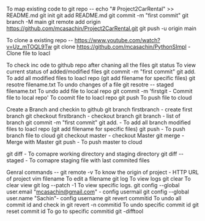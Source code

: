 To map existing code to git repo --
echo "# Project2CarRental" >> README.md
git init
git add README.md
git commit -m "first commit"
git branch -M main
git remote add origin https://github.com/mcasachin/Project2CarRental.git
git push -u origin main

To clone a existing repo --
https://www.youtube.com/watch?v=Uz_mTOQL9Tw
git clone https://github.com/mcasachin/PythonSImpl  - Clone file to loacl

To check inc ode to github repo 
after chaning all the files 
git status		To view current status of added/modified files
git commit -m "first commit"
git add. 		To add all modified files to loacl repo (git add filename for specific files)
git resotre  filename.txt 		To undo changes of a file 
git resotre -- staged filename.txt 	To undo add file to local repo
git commit -m 'firstgit - Commit file to local repo'	To coomit file to loacl repo
git push 				To push file to cloud


Create a Branch and checkin to github
git branch firstbranch 		- create first branch
git checkout firstbranch 	- checkout branch
git branch 			- list of branch 
git commit -m "first commit"
git add. 			- To add all branch modified files to loacl repo (git add filename for specific files)
git push 			- To push branch file to cloud
git checkout master		- checkout Master
git merge			- Merge with Master
git push 			- To push master to cloud

git diff			- To comapre working directory and staging directory
git diff --staged		- To comapre staging file with last commited files

Genral commands --
git remote -v  		To know the origin of project - HTTP URL of project
vim filename		To edit a filename
git log			To view logs
git clear		To clear view
git log	--patch -1	To view specific logs.
git config --global user.email "mcasachin@gmail.com" - config usermail
git config --global user.name "Sachin"- config username
git revert commitid  	To undo all commit id and check in
git revert -n commitid 	To undo specific commit id
git reset commit id  	To go to specific commitid
git -difftool




  
